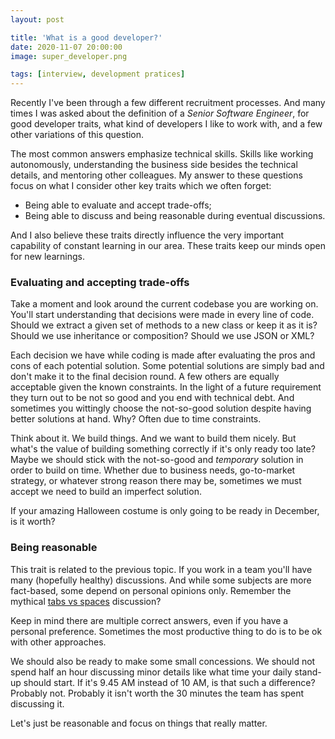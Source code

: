 ```yaml
---
layout: post

title: 'What is a good developer?'
date: 2020-11-07 20:00:00
image: super_developer.png

tags: [interview, development pratices]
---
```


<span class="dropcap">R</span>ecently I've been through a few different recruitment processes. And many times I was asked about the definition of a *Senior Software Engineer*, for good developer traits, what kind of developers I like to work with, and a few other variations of this question.

The most common answers emphasize technical skills. Skills like working autonomously, understanding the business side besides the technical details, and mentoring other colleagues. My answer to these questions focus on what I consider other key traits which we often forget:

- Being able to evaluate and accept trade-offs;
- Being able to discuss and being reasonable during eventual discussions.

And I also believe these traits directly influence the very important capability of constant learning in our area. These traits keep our minds open for new learnings.

### Evaluating and accepting trade-offs

Take a moment and look around the current codebase you are working on. You'll start understanding that decisions were made in every line of code. Should we extract a given set of methods to a new class or keep it as it is? Should we use inheritance or composition? Should we use JSON or XML?

Each decision we have while coding is made after evaluating the pros and cons of each potential solution. Some potential solutions are simply bad and don't make it to the final decision round. A few others are equally acceptable given the known constraints. In the light of a future requirement they turn out to be not so good and you end with technical debt. And sometimes you wittingly choose the not-so-good solution despite having better solutions at hand. Why? Often due to time constraints. 

Think about it. We build things. And we want to build them nicely. But what's the value of building something correctly if it's only ready too late? Maybe we should stick with the not-so-good and *temporary* solution in order to build on time. Whether due to business needs, go-to-market strategy, or whatever strong reason there may be, sometimes we must accept we need to build an imperfect solution.

If your amazing Halloween costume is only going to be ready in December, is it worth?

### Being reasonable

This trait is related to the previous topic. If you work in a team you'll have many (hopefully healthy) discussions. And while some subjects are more fact-based, some depend on personal opinions only. Remember the mythical [tabs vs spaces](https://www.youtube.com/watch?v=SsoOG6ZeyUI) discussion?

Keep in mind there are multiple correct answers, even if you have a personal preference. Sometimes the most productive thing to do is to be ok with other approaches. 

We should also be ready to make some small concessions. We should not spend half an hour discussing minor details like what time your daily stand-up should start. If it's 9.45 AM instead of 10 AM, is that such a difference? Probably not. Probably it isn't worth the 30 minutes the team has spent discussing it. 

Let's just be reasonable and focus on things that really matter.